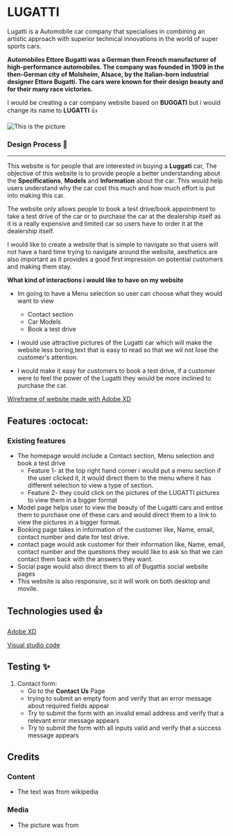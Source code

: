 # LUGATTI
Lugatti is a Automobile car company that specialises in combining an artistic approach with superior technical innovations in the world of super sports cars.

**Automobiles Ettore Bugatti was a German then French manufacturer of high-performance automobiles. The company was founded in 1909 in the then-German city of Molsheim, Alsace, by the Italian-born industrial designer Ettore Bugatti. The cars were known for their design beauty and for their many race victories.**

I would be creating a car company website based on **BUGGATI** but i would change its name to **LUGATTI** :+1:

![This is the picture](https://cimg2.ibsrv.net/ibimg/hgm/1920x1080-1/100/800/the-final-bugatti-divo_100800186.jpg)


### Design Process :rocket:
------------------
This website is for people that are interested in buying a **Luggati** car, The objective of this website is to provide people a better understanding about the **Specifications**, **Models** and **Information** about the car. This would help users understand why the car cost this much and how much effort is put into making this car.

The website only allows people to book a test drive/book appointment to take a test drive of the car or to purchase the car at the dealership itself as it is a really expensive and limited car so users have to order it at the dealership itself.

I would like to create a website that is simple to navigate so that users will not have a hard time trying to navigate around the website, aesthetics are also important as it provides a good first impression on potential customers and making them stay.

**What kind of interactions i would like to have on my website**
* Im going to have a Menu selection so user can choose what they would want to view
    * Contact section
    * Car Models
    * Book a test drive

* I would use attractive pictures of the Lugatti car which will make the website less boring,text that is easy to read so that we wil not lose the customer's attention.
* I would make it easy for customers to book a test drive, if a customer were to feel the power of the Lugatti they would be more inclined to purchase the car.

[Wireframe of website made with Adobe XD](https://xd.adobe.com/view/231ce738-51a0-4206-b487-6f7e6edaa566-764f/)
## Features :octocat:
### Existing features

* The homepage would include a Contact section, Menu selection and book a test drive
    * Feature 1- at the top right hand corner i would put a menu section if the user clicked it, it would direct them to the menu where it has different selection to view a type of section.
    * Feature 2- they could click on the pictures of the LUGATTI pictures to view them in a bigger format 
* Model page helps user to view the beauty of the Lugatti cars and entise them to purchase one of these cars and would direct them to a link to view the pictures in a bigger format.
* Booking page takes in information of the customer like, Name, email, contact number and date for test drive.
* contact page would ask customer for their information like, Name, email, contact number and the questions they would like to ask so that we can contact them back with the answers they want.
* Social page would also direct them to all of Bugattis social website pages
* This website is also responsive, so it will work on both desktop and movile.


## Technologies used :+1:
[Adobe XD](https://www.adobe.com/sg/products/xd.html)

[Visual studio code](https://code.visualstudio.com/)

## Testing :sparkles:
1. Contact form:
    * Go to the **Contact Us** Page
    * trying to submit an empty form and verify that an error message about required fields appear
    * Try to submit the form with an invalid email address and verify that a relevant error message appears
    * Try to submit the form with all inputs valid and verify that a success message appears

## Credits

### Content
* The text was from wikipedia

### Media
* The picture was from 